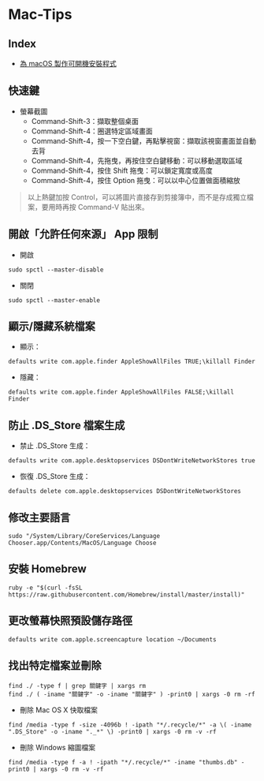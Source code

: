 # Mac-Tips
## Index
- [為 macOS 製作可開機安裝程式](Create-Install-Media.md)

## 快速鍵
- 螢幕截圖
  - Command-Shift-3：擷取整個桌面
  - Command-Shift-4：圈選特定區域畫面
  - Command-Shift-4，按一下空白鍵，再點擊視窗：擷取該視窗畫面並自動去背
  - Command-Shift-4，先拖曳，再按住空白鍵移動：可以移動選取區域
  - Command-Shift-4，按住 Shift 拖曳：可以鎖定寬度或高度
  - Command-Shift-4，按住 Option 拖曳：可以以中心位置做面積縮放
  
> 以上熱鍵加按 Control，可以將圖片直接存到剪接簿中，而不是存成獨立檔案，要用時再按 Command-V 貼出來。

## 開啟「允許任何來源」 App 限制
- 開啟
```shell
sudo spctl --master-disable
```
- 關閉
```shell
sudo spctl --master-enable
```

## 顯示/隱藏系統檔案
- 顯示：
```shell
defaults write com.apple.finder AppleShowAllFiles TRUE;\killall Finder
```
- 隱藏：
```shell
defaults write com.apple.finder AppleShowAllFiles FALSE;\killall Finder
```

## 防止 .DS\_Store 檔案生成
- 禁止 .DS\_Store 生成：
```shell
defaults write com.apple.desktopservices DSDontWriteNetworkStores true
```
- 恢復 .DS\_Store 生成：
```shell
defaults delete com.apple.desktopservices DSDontWriteNetworkStores
```

## 修改主要語言
```shell
sudo "/System/Library/CoreServices/Language Chooser.app/Contents/MacOS/Language Choose
```

## 安裝 Homebrew
```shell
ruby -e "$(curl -fsSL https://raw.githubusercontent.com/Homebrew/install/master/install)"
```

## 更改螢幕快照預設儲存路徑
```shell
defaults write com.apple.screencapture location ~/Documents
```

## 找出特定檔案並刪除
```shell
find ./ -type f | grep 關鍵字 | xargs rm
find ./ ( -iname "關鍵字" -o -iname "關鍵字" ) -print0 | xargs -0 rm -rf
```
- 刪除 Mac OS X 快取檔案
```shell
find /media -type f -size -4096b ! -ipath "*/.recycle/*" -a \( -iname ".DS_Store" -o -iname "._*" \) -print0 | xargs -0 rm -v -rf
```
- 刪除 Windows 縮圖檔案
```shell
find /media -type f -a ! -ipath "*/.recycle/*" -iname "thumbs.db" -print0 | xargs -0 rm -v -rf
```
